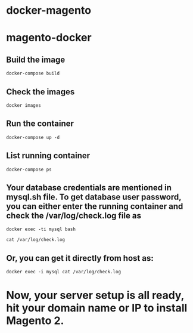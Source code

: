 # docker-magento
# magento-docker
## Build the image
```
docker-compose build
```
## Check the images

```
docker images
```

## Run the container 
```
docker-compose up -d 
```

## List running container

```
docker-compose ps
```

## Your database credentials are mentioned in mysql.sh file. To get database user password, you can either enter the running container and check the /var/log/check.log file as
```
docker exec -ti mysql bash
```

```
cat /var/log/check.log
```

## Or, you can get it directly from host as:

```
docker exec -i mysql cat /var/log/check.log

```

# Now, your server setup is all ready, hit your domain name or IP to install Magento 2.
